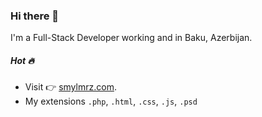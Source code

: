 ### Hi there 🖖

I'm a Full-Stack Developer working and in Baku, Azerbijan.


##### Hot 🔥

- Visit 👉 [smylmrz.com](https://smylmrz.com).
- My extensions `.php`, `.html`, `.css`, `.js`, `.psd`


